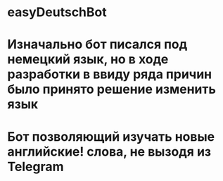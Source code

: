 # easyDeutschBot
# Изначально бот писался под немецкий язык, но в ходе разработки в ввиду ряда причин было принято решение изменить язык
# Бот позволяющий изучать новые английские! слова, не вызодя из Telegram
